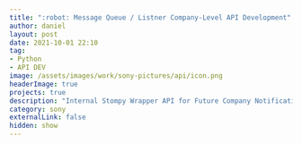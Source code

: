 ```yaml
---
title: ":robot: Message Queue / Listner Company-Level API Development"
author: daniel
layout: post
date: 2021-10-01 22:10
tag: 
- Python
- API DEV
image: /assets/images/work/sony-pictures/api/icon.png
headerImage: true
projects: true
description: "Internal Stompy Wrapper API for Future Company Notification Development"
category: sony
externalLink: false
hidden: show
---
```



